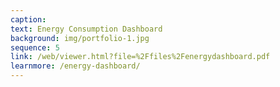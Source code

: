 ```yaml
---
caption:  
text: Energy Consumption Dashboard
background: img/portfolio-1.jpg
sequence: 5
link: /web/viewer.html?file=%2Ffiles%2Fenergydashboard.pdf
learnmore: /energy-dashboard/
---
```


 